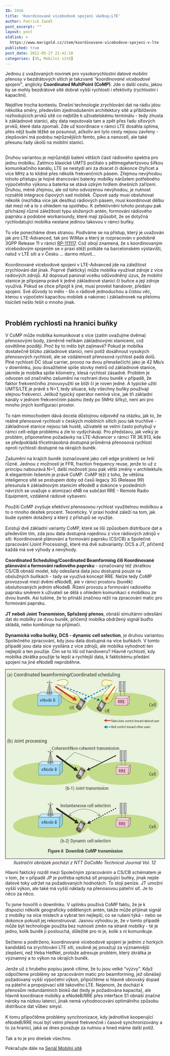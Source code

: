 ```yaml
---
ID: 2416
title: 'Koordinované vícebodové spojení v&nbsp;LTE'
author: Patrick Zandl
post_excerpt: ""
layout: post
oldlink: >
  https://www.marigold.cz/item/koordinovane-vicebodove-spojeni-v-lte
published: true
post_date: 2012-05-27 21:42:10
categories: [3G, Mobilní sítě]
---
```

<p>Jednou z uvažovaných novinek pro vysokorychlostní datové mobilní přenosy v bezdrátových sítích je takzvané<em> “koordinované vícebodové spojení”</em>, anglicky <strong>Coordinated MultiPoint (CoMP)</strong>. Jde o další cestu, jakou by se mohly bezdrátové sítě dobrat vyšší rychlosti i efektivity (rychlostní i kapacitní).</p>


<!--more-->

<p>Nejdříve trocha kontextu. Dnešní technologie zrychlování dat na rádiu jdou několika směry, především zjednodušením architektury sítě a přiblížením rozhodujících prvků sítě co nejblíže k uživatelskému terminálu - tedy zhusta k základnové stanici, aby data neputovala tam a zpět přes řadu síťových prvků, které data zpomalí. Zde už koordinace v rámci LTE dosáhla optima, přes nějž bude těžké se posunout, ačkoliv ani tyto cesty nejsou zavřeny - zlepšování má podobu nejrůznějších femto, piko a nanocell, ale také přesunu řady úkolů na mobilní stanici. <br />

<br />Druhou variantou je nejrůznější balení větších částí rádiového spektra pro jednu mobilku. Zatímco klasické UMTS počítalo s pětimegahertzovou šířkou komunikačního kanálu, LTE se nestydí ani za dvacet či dokonce čtyřicet a více MHz a to klidně přes několik frekvenčních pásem. Zřejmou nevýhodou tohoto přístupu je hojné drancování baterky mobilky nárůstem potřebného výpočetního výkonu a baterka se stává úzkým hrdlem dnešních zařízení. Druhou, méně zřejmou, ale od toho odvozenou nevýhodou, je nutnost rozsáhlé integrace čipových sad mobilek. Čipové sady musí obsluhovat několik (nezřídka více jak desítku) rádiových pásem, musí koordinovat dělbu dat mezi ně a to s ohledem na spotřebu. K zefektivnění tohoto postupu pak přicházejí různé záležitosti typu složených antén, formování rádiového paprsku a podobné workaroundy, které mají způsobit, že se dotyčná rychlodatující mobilka nestane jedinou takovou v rámci buňky.<br /><br />To vše ponecháme dnes stranou. Podíváme se na přístup, který je uvažován jak pro LTE-Advanced, tak pro WiMax a který je rozpracován v podobně 3GPP Release 11 v rámci <a href="http://www.3gpp.org/ftp/tsg_ran/TSG_RAN../TSGR_53/Docs/RP-111117.zip">RP-111117</a>. Což obojí znamená, že s koordinovaným vícebodovým spojením se v praxi stěží potkáte na barcelonském výstavišti, natož v LTE síti a v Česku … darmo mluvit... <br /><br />Koordinované vícebodové spojení v LTE-Advanced jde na záležitost zrychlování dat jinak. Poprvé (fakticky) může mobilka využívat zdroje z více radiových zdrojů. Až doposud panoval vcelku odůvodněný úzus, že mobilní stanice je připojena právě k jedné základnové stanici či buňce a její zdroje využívá. Pokud se chce připojit k jiné, musí provést handover, předání spojení. Své důvody to mělo - šlo o rádiově jednoduchou a čistou věc, kterou s výpočetní kapacitou mobilek a nakonec i základnovek na přelomu tisíciletí nešlo řešit o mnoho jinak.<br /><br /></p>

<h2>Problém rychlosti na hranici buňky</h2>
<p>V CoMP může mobilka komunikovat s více (zatím uvažujme dvěma) přenosovými body, záměrně neříkám základnovými stanicemi, což osvětílme později. Proč by to mělo být zajímavé? Pokud je mobilka dostatečně blízko základnové stanici, není potíž dosáhnout vysokých přenosových rychlostí, ale se vzdáleností přenosová rychlost padá dolů. Plné rychlosti DC (dual carrier, provoz na dvou přenašečích) jako je 42 Mb/s v downlinku, jsou dosažitelné spíše stovky metrů od základnové stanice, jakmile je mobilka spíše kilometry, klesá rychlost zásadně. Problém je odvozen od značného zašumění na rozhraní dvou buněk v případě, že faktor frekvenčního znovuvyužití se blíží či je roven jedné. A typické užití UMTS/LTE je právě s N=1, tedy situace, kdy všechny buňky používají stejnou frekvenci. Jelikož typický operátor nemívá více, jak tři základní kanály v jednom frekvenčním pásmu (tedy po 5MHz šířky), není ani pro mnoho jiných konfigurací prostor. <br /><br />To nám mimochodem dává docela důstojnou odpověď na otázku, jak to, že reálné přenosové rychlosti v českých mobilních sítích jsou tak truchlivé - základnové stanice nejsou tak hustě, uživatelé se velmi často pohybují v rámci cell-edge problému a zle to vydýchávají. Pro představu, jak velký je problém, připomeňme požadavky na LTE-Advancer v rámci TR 36.913, kde se předpokládá třicetinásobná dostupná průměrná přenosová rychlost oproti rychlosti dostupné na okrajích buněk. <br /><br />Zašumění na krajích buněk (označované jako cell edge problem) se řeší různě. Jednou z možností je FFR, fraction frequency reuse, jenže to už z principu nabourává N=1, další možností jsou pak větší změny v architektuře. A elegantním řešením je právě CoMP. CoMP těží z toho, že většina inteligence sítě se postupem doby od časů legacy 3G (Release 99) přesunula k základnovým stanicím eNodeB a dokonce v posledních návrzích se uvažuje o atomizaci eNB na subčást RRE - Remote Radio Equipment, vzdálené rádiové vybavení. <br /><br />Použití CoMP zvyšuje efektivní přenosovou rychlost využitelnou mobilkou a to o mnoho desítek procent. Teoreticky. V praxi hodně záleží na tom, jak bude systém dotažený a který z přístupů se využije. <br /><br />Existují dvě základní varianty CoMP, které se liší způsobem distribuce dat a především tím, zda jsou data dostupná najednou z více rádiových zdrojů v síti: Koordinované plánování a formování paprsku (CS/CB) a Společné zpracování (Joint Processing), které má dvě subvarianty: DCS a JT, přičemž každá má své výhody a nevýhody. <br /><br /><strong>Coordinated Scheduling/Coordinated Beamforming čili Koordinované plánování a formování radiového paprsku</strong> - označovaný též zkratkou CS/CB obnáší model, kdy odesílaná data jsou dostupná pouze na obslužných buňkách - tady se využívá koncept RRE. Nelze tedy CoMP provozovat mezi dvěmi eNodeB, ale v rámci prostoru (buněk) obsluhovaných jedním eNodeB. Řízení provozu a formování radiového paprsku směrem k uživateli se dělá s ohledem komunikaci s mobilkou ze dvou buněk. Asi tušíme, že to přináší značnou režii na zpracování matic pro formování paprsku. <br /><br /><strong>JT neboli </strong></span><strong>Joint Transmision, Spřažený přenos</strong>, obnáší simultánní odesílání dat do mobilky ze dvou buněk, přičemž mobilka obdržený signál buďto skládá, nebo kombinuje na přijímači. <br /><br /><strong>Dynamická volba buňky, DCS - dynamic cell selection</strong>, je druhou variantou Společného zpracování, kdy jsou data dostupná na více buňkách. V tomto případě jsou data sice vysílána z více zdrojů, ale mobilka vyhodnotí ten nejlepší a ten použije. Čím se to liší od handoveru? Hlavně rychlostí, kdy mobilka zkrátka použije ta lepší a rychlejší data, k faktickému předání spojení na jiné eNodeB neproběhne.<br /></span></p>

<p>
<div style="text-align: center;"><img src="/assets/lte-comp.jpg" border="1" alt="Lte comp" width="566" height="600" /><br /><em>Ilustrační obrázek pochází z NTT DoCoMo Technical Journal Vol. 12</em></div>
</p>

<p>Hlavní faktický rozdíl mezi Společným zpracováním a CS/CB schématem je v tom, že v případě JP je potřeba optická síť propojující buňky, jinak nejde datové toky udržet na požadovaných hodnotách. To stojí peníze. JT umožní vyšší výkon, ale také má vyšší náklady na přenosovou páteřní síť. Je to něco za něco. <br /><br />To jsme hovořili o downlinku. V uplinku používá CoMP faktu, že je k dispozici několik geograficky oddělených antén, takže může přijímat signál z mobilky na více místech a vybrat ten nejlepší, co se rušení týká - nebo se dokonce pokusit jej rekonstruovat. Jasnou výhodou je, že v tomto případě může být technologie použita bez nutnosti změn na straně mobilky - té je jedno, kolik buněk ji poslouchá, důležité pro ni je, kolik s ní komunikuje. <br /><br />Sečteno a podtrženo, koordinované vícebodové spojení je jedním z horkých kandidátů na zrychlování LTE sítí, osobně jej považuji za významnější zlepšení, než třeba HetNet, protože adresuje problém, který zkrátka je významný a to výkon na okrajích buněk. <br /><br />Jenže už z hrubého popisu jasně cítíme, že tu jsou velké “výzvy”. Když odpočteme problémy se zpracováním matic pro beamforming, jež obnášejí požadovaný vyšší výpočetní výkon, připočtěme si hlavně obrovský dopad na páteřní a propojovací sítě takového LTE. Nejenom, že dochází k přenosům redundantních bloků dat (tedy je požadována kapacita), ale hlavně koordinace mobilky a eNodeB/RRE přes interface S1 obnáší značné nároky na nízkou latenci, jinak nemá vyhodnocování optimálního způsobu distribuce dat vůbec smysl. <br /><br />K tomu připočtěme problémy synchronizace, kdy jednotlivé kooperující eNodeB/RRE musí být velmi přesně frekvenčně i časově synchronizovány a to za hranici, jaká se dnes považuje za nutnou a hned máme další potíž. <br /><br />Tak a to je pro dnešek všechno.<br /></p>

Pokračujte dále na [Seriál Mobilní sítě](/mobilnisite/)
